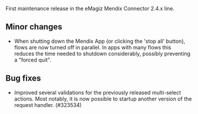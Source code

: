 First maintenance release in the eMagiz Mendix Connector 2.4.x line.
## Minor changes
- When shutting down the Mendix App (or clicking the 'stop all' button), flows are now turned off in parallel. In apps with many flows this reduces the time needed to shutdown considerably, possibly preventing a "forced quit".
## Bug fixes
- Improved several validations for the previously released multi-select actions. Most notably, it is now possible to startup another version of the request handler. (#323534)
